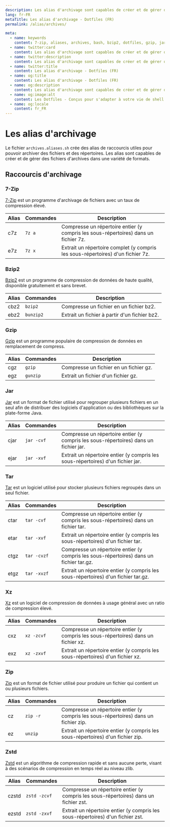 ```yaml
---
description: Les alias d'archivage sont capables de créer et de gérer des fichiers d'archives dans une variété de formats.
lang: fr-FR
metaTitle: Les alias d'archivage - Dotfiles (FR)
permalink: /alias/archives/

meta:
  - name: keywords
    content: 7-zip, aliases, archives, bash, bzip2, dotfiles, gzip, jar, linux, macos, raccourcis, shell, tar, unzip, windows, xz, zip, zstd
  - name: twitter:card
    content: Les alias d'archivage sont capables de créer et de gérer des fichiers d'archives dans une variété de formats.
  - name: twitter:description
    content: Les alias d'archivage sont capables de créer et de gérer des fichiers d'archives dans une variété de formats.
  - name: twitter:title
    content: Les alias d'archivage - Dotfiles (FR)
  - name: og:title
    content: Les alias d'archivage - Dotfiles (FR)
  - name: og:description
    content: Les alias d'archivage sont capables de créer et de gérer des fichiers d'archives dans une variété de formats.
  - name: og:image:alt
    content: Les Dotfiles - Conçus pour s'adapter à votre vie de shell
  - name: og:locale
    content: fr_FR
---
```


# Les alias d'archivage

Le fichier `archives.aliases.sh` crée des alias de raccourcis utiles pour
pouvoir archiver des fichiers et des répertoires. Les alias sont capables de
créer et de gérer des fichiers d'archives dans une variété de formats.

## Raccourcis d'archivage

### 7-Zip

[7-Zip](http://www.7-zip.org/) est un programme d'archivage de fichiers avec un
taux de compression élevé.

| Alias | Commandes | Description |
| ----- | ----- | ----- |
| c7z |`7z a` | Compresse un répertoire entier (y compris les sous-répertoires) dans un fichier 7z. |
| e7z |`7z x` | Extrait un répertoire complet (y compris les sous-répertoires) d'un fichier 7z. |

### Bzip2

[Bzip2](http://www.bzip.org/) est un programme de compression de données de
haute qualité, disponible gratuitement et sans brevet.

| Alias | Commandes | Description |
| ----- | ----- | ----- |
| cbz2 |`bzip2` | Compresse un fichier en un fichier bz2. |
| ebz2 |`bunzip2` | Extrait un fichier à partir d'un fichier bz2. |

### Gzip

[Gzip](https://www.gnu.org/software/gzip/) est un programme populaire de
compression de données en remplacement de compress.

| Alias | Commandes | Description |
| ----- | ----- | ----- |
| cgz |`gzip` | Compresse un fichier en un fichier gz. |
| egz |`gunzip` | Extrait un fichier d'un fichier gz. |

### Jar

[Jar](https://docs.oracle.com/javase/tutorial/deployment/jar/) est un format de
fichier utilisé pour regrouper plusieurs fichiers en un seul afin de distribuer
des logiciels d'application ou des bibliothèques sur la plate-forme Java.

| Alias | Commandes | Description |
| ----- | ----- | ----- |
| cjar |`jar -cvf` | Compresse un répertoire entier (y compris les sous-répertoires) dans un fichier jar. |
| ejar |`jar -xvf` | Extrait un répertoire entier (y compris les sous-répertoires) d'un fichier jar. |

### Tar

[Tar](https://www.gnu.org/software/tar/) est un logiciel utilisé pour stocker
plusieurs fichiers regroupés dans un seul fichier.

| Alias | Commandes | Description |
| ----- | ----- | ----- |
| ctar |`tar -cvf` | Compresse un répertoire entier (y compris les sous-répertoires) dans un fichier tar. |
| etar |`tar -xvf` | Extrait un répertoire entier (y compris les sous-répertoires) d'un fichier tar. |
| ctgz |`tar -cvzf` | Compresse un répertoire entier (y compris les sous-répertoires) dans un fichier tar.gz. |
| etgz |`tar -xvzf` | Extrait un répertoire entier (y compris les sous-répertoires) d'un fichier tar.gz. |

### Xz

[Xz](https://tukaani.org/xz/) est un logiciel de compression de données à usage
général avec un ratio de compression élevé.

| Alias | Commandes | Description |
| ----- | ----- | ----- |
| cxz |`xz -zcvf` | Compresse un répertoire entier (y compris les sous-répertoires) dans un fichier xz. |
| exz |`xz -zxvf` | Extrait un répertoire entier (y compris les sous-répertoires) d'un fichier xz. |

### Zip

[Zip](https://en.wikipedia.org/wiki/Zip_(file_format)) est un format de fichier
utilisé pour produire un fichier qui contient un ou plusieurs fichiers.

| Alias | Commandes | Description |
| ----- | ----- | ----- |
| cz |`zip -r` | Compresse un répertoire entier (y compris les sous-répertoires) dans un fichier zip. |
| ez |`unzip`  | Extrait un répertoire entier (y compris les sous-répertoires) d'un fichier zip. |

### Zstd

[Zstd](https://facebook.github.io/zstd/) est un algorithme de compression rapide
et sans aucune perte, visant à des scénarios de compression en temps réel au
niveau zlib.

| Alias | Commandes | Description |
| ----- | ----- | ----- |
| czstd |`zstd -zcvf` | Compresse un répertoire entier (y compris les sous-répertoires) dans un fichier zst. |
| ezstd |`zstd -zxvf` | Extrait un répertoire entier (y compris les sous-répertoires) d'un fichier zst. |
